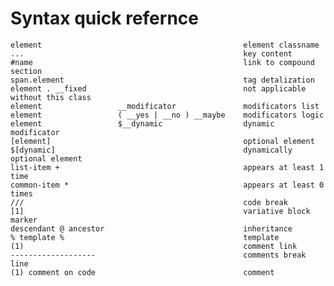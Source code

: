 # Syntax quick refernce

	element 											element classname
	... 												key content
	#name 												link to compound section
	span.element 										tag detalization
	element . __fixed 									not applicable without this class
	element 				__modificator 				modificators list
	element 				( __yes | __no ) __maybe 	modificators logic
	element 				$__dynamic 					dynamic modificator
	[element] 											optional element
	$[dynamic] 											dynamically optional element
	list-item + 										appears at least 1 time
	common-item * 										appears at least 0 times
	/// 												code break
	[1] 												variative block marker 							
	descendant @ ancestor 								inheritance
	% template % 										template
	(1) 												comment link
	------------------- 								comments break line 
	(1) comment on code 								comment
